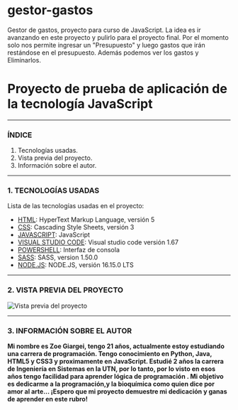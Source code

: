 # gestor-gastos
Gestor de gastos, proyecto para curso de JavaScript.
La idea es ir avanzando en este proyecto y pulirlo para el proyecto final. Por el momento solo nos permite ingresar un "Presupuesto" y luego gastos que irán restándose en el presupuesto. Además podemos ver los gastos y Eliminarlos.

# Proyecto de prueba de aplicación de la tecnología JavaScript
***

### ÍNDICE

1. Tecnologías usadas.
2. Vista previa del proyecto.
3. Información sobre el autor.

***

### 1. TECNOLOGÍAS USADAS

Lista de las tecnologías usadas en el proyecto:

* [HTML](https://g.co/kgs/NWRvhW): HyperText Markup Language, versión 5
* [CSS](https://es.wikipedia.org/wiki/CSS): Cascading Style Sheets, versión 3
* [JAVASCRIPT](https://g.co/kgs/6P9Pte): JavaScript
* [VISUAL STUDIO CODE](https://code.visualstudio.com/): Visual studio code versión  1.67
* [POWERSHELL](https://g.co/kgs/m7Fty2): Interfaz de consola
* [SASS](https://sass-lang.com/): SASS, version 1.50.0
* [NODE.JS](https://nodejs.org/es/): NODE.JS, versión 16.15.0 LTS

***

### 2. VISTA PREVIA DEL PROYECTO

![Vista previa del proyecto](https://user-images.githubusercontent.com/48769662/181788470-38a41ff8-461b-4204-92d6-ca812e17dab5.png)


***

### 3. INFORMACIÓN SOBRE EL AUTOR

**Mi nombre es Zoe Giargei, tengo 21 años, actualmente estoy estudiando una carrera de programación. Tengo conocimiento en Python, Java, HTML5 y CSS3 y proximamente en JavaScript. Estudié 2 años la carrera de Ingeniería en Sistemas en la UTN, por lo tanto, por lo visto en esos años tengo facilidad para aprender lógica de programación . Mi objetivo es dedicarme a la programación,y la bioquímica como quien dice por amor al arte... ¡Espero que mi proyecto demuestre mi dedicación y ganas de aprender en este rubro!**
